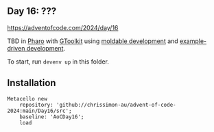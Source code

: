## Day 16: ???

https://adventofcode.com/2024/day/16

TBD in [Pharo](https://pharo.org/) with [GToolkit](https://gtoolkit.com/) using [moldable development](https://moldabledevelopment.com/) and [example-driven development](https://lepiter.io/feenk/example-driven-development-ekmic0u0o8swpblzkcdzy608s).

To start, run `devenv up` in this folder.

## Installation

```st
Metacello new
	repository: 'github://chrissimon-au/advent-of-code-2024:main/Day16/src';
	baseline: 'AoCDay16';
	load
```
